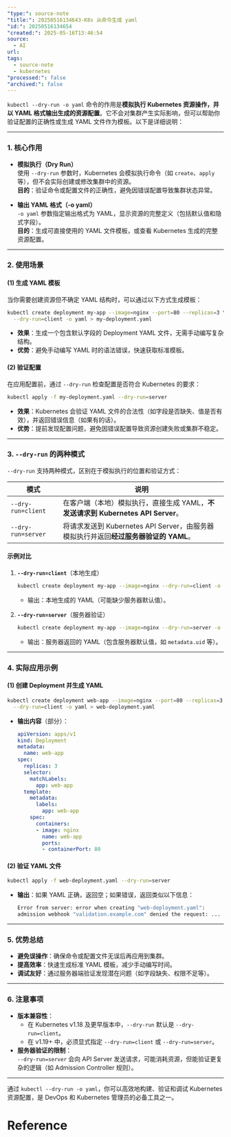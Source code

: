 ```yaml
---
"type:": source-note
"title:": 20250516134643-K8s 从命令生成 yaml
"id:": 20250516134654
"created:": 2025-05-16T13:46:54
source:
  - AI
url: 
tags:
  - source-note
  - kubernetes
"processed:": false
"archived:": false
---
```


`kubectl --dry-run -o yaml` 命令的作用是**模拟执行 Kubernetes 资源操作，并以 YAML 格式输出生成的资源配置**。它不会对集群产生实际影响，但可以帮助你验证配置的正确性或生成 YAML 文件作为模板。以下是详细说明：

---

### **1. 核心作用**
- **模拟执行（Dry Run）**  
  使用 `--dry-run` 参数时，Kubernetes 会模拟执行命令（如 `create`、`apply` 等），但不会实际创建或修改集群中的资源。  
  **目的**：验证命令或配置文件的正确性，避免因错误配置导致集群状态异常。

- **输出 YAML 格式（-o yaml）**  
  `-o yaml` 参数指定输出格式为 YAML，显示资源的完整定义（包括默认值和隐式字段）。  
  **目的**：生成可直接使用的 YAML 文件模板，或查看 Kubernetes 生成的完整资源配置。

---

### **2. 使用场景**
#### **(1) 生成 YAML 模板**
当你需要创建资源但不确定 YAML 结构时，可以通过以下方式生成模板：
```bash
kubectl create deployment my-app --image=nginx --port=80 --replicas=3 \
  --dry-run=client -o yaml > my-deployment.yaml
```
- **效果**：生成一个包含默认字段的 Deployment YAML 文件，无需手动编写复杂结构。
- **优势**：避免手动编写 YAML 时的语法错误，快速获取标准模板。

#### **(2) 验证配置**
在应用配置前，通过 `--dry-run` 检查配置是否符合 Kubernetes 的要求：
```bash
kubectl apply -f my-deployment.yaml --dry-run=server
```
- **效果**：Kubernetes 会验证 YAML 文件的合法性（如字段是否缺失、值是否有效），并返回错误信息（如果有的话）。
- **优势**：提前发现配置问题，避免因错误配置导致资源创建失败或集群不稳定。

---

### **3. `--dry-run` 的两种模式**
`--dry-run` 支持两种模式，区别在于模拟执行的位置和验证方式：

| 模式               | 说明                                                                 |
|--------------------|----------------------------------------------------------------------|
| `--dry-run=client` | 在客户端（本地）模拟执行，直接生成 YAML，**不发送请求到 Kubernetes API Server**。 |
| `--dry-run=server` | 将请求发送到 Kubernetes API Server，由服务器模拟执行并返回**经过服务器验证的 YAML**。 |

#### **示例对比**
1. **`--dry-run=client`**（本地生成）
   ```bash
   kubectl create deployment my-app --image=nginx --dry-run=client -o yaml
   ```
   - 输出：本地生成的 YAML（可能缺少服务器默认值）。

2. **`--dry-run=server`**（服务器验证）
   ```bash
   kubectl create deployment my-app --image=nginx --dry-run=server -o yaml
   ```
   - 输出：服务器返回的 YAML（包含服务器默认值，如 `metadata.uid` 等）。

---

### **4. 实际应用示例**
#### **(1) 创建 Deployment 并生成 YAML**
```bash
kubectl create deployment web-app --image=nginx --port=80 --replicas=3 \
  --dry-run=client -o yaml > web-deployment.yaml
```
- **输出内容**（部分）：
  ```yaml
  apiVersion: apps/v1
  kind: Deployment
  metadata:
    name: web-app
  spec:
    replicas: 3
    selector:
      matchLabels:
        app: web-app
    template:
      metadata:
        labels:
          app: web-app
      spec:
        containers:
        - image: nginx
          name: web-app
          ports:
          - containerPort: 80
  ```

#### **(2) 验证 YAML 文件**
```bash
kubectl apply -f web-deployment.yaml --dry-run=server
```
- **输出**：如果 YAML 正确，返回空；如果错误，返回类似以下信息：
  ```bash
  Error from server: error when creating "web-deployment.yaml": 
  admission webhook "validation.example.com" denied the request: ...
  ```

---

### **5. 优势总结**
- **避免误操作**：确保命令或配置文件无误后再应用到集群。
- **提高效率**：快速生成标准 YAML 模板，减少手动编写时间。
- **调试友好**：通过服务器端验证发现潜在问题（如字段缺失、权限不足等）。

---

### **6. 注意事项**
- **版本兼容性**：  
  - 在 Kubernetes v1.18 及更早版本中，`--dry-run` 默认是 `--dry-run=client`。  
  - 在 v1.19+ 中，必须显式指定 `--dry-run=client` 或 `--dry-run=server`。
- **服务器验证的限制**：  
  `--dry-run=server` 会向 API Server 发送请求，可能消耗资源，但能验证更复杂的逻辑（如 Admission Controller 规则）。

---

通过 `kubectl --dry-run -o yaml`，你可以高效地构建、验证和调试 Kubernetes 资源配置，是 DevOps 和 Kubernetes 管理员的必备工具之一。
# Reference